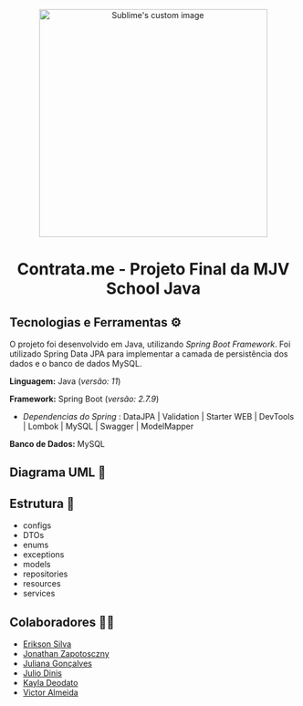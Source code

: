 <p align="center">
  <img src="https://github.com/juuwes/mjv-java-school/assets/93749428/03cedbfe-f645-416a-b00c-a887fc3ba274" alt="Sublime's custom image" width="400"/>
</p>

<h1 align="center">Contrata.me - Projeto Final da MJV School Java</h1>

## Tecnologias e Ferramentas ⚙️

O projeto foi desenvolvido em Java, utilizando _Spring Boot Framework_. Foi utilizado Spring Data JPA para implementar a camada de persistência dos dados e o banco de dados MySQL.

**Linguagem:** Java (_versão: 11_)

**Framework:** Spring Boot (_versão: 2.7.9_)
      
- _Dependencias do Spring_ : DataJPA | Validation |  Starter WEB | DevTools | Lombok | MySQL | Swagger | ModelMapper

**Banco de Dados:** MySQL

## Diagrama UML 📝

## Estrutura 📁

- configs
- DTOs
- enums
- exceptions
- models
- repositories
- resources
- services

## Colaboradores 👨‍💻

- <a href="https://github.com/EriksonsSilva"> Erikson Silva </a>
- <a href="https://github.com/JonathanZapotosczny"> Jonathan Zapotosczny </a>
- <a href="https://github.com/Juuwes"> Juliana Gonçalves </a>
- <a href="https://github.com/JulioDinis"> Julio Dinis </a>
- <a href="https://github.com/KaylaDeodato"> Kayla Deodato </a>
- <a href="https://github.com/VictorAlmeida98"> Victor Almeida </a>
